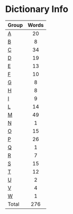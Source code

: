 ﻿Dictionary Info
=======


|Group|Words|
|-----|:------:|
|[A](A.json)|20|
|[B](B.json)|8|
|[C](C.json)|34|
|[D](D.json)|19|
|[E](E.json)|13|
|[F](F.json)|10|
|[G](G.json)|8|
|[H](H.json)|8|
|[I](I.json)|9|
|[L](L.json)|14|
|[M](M.json)|49|
|[N](N.json)|1|
|[O](O.json)|15|
|[P](P.json)|26|
|[Q](Q.json)|1|
|[R](R.json)|7|
|[S](S.json)|15|
|[T](T.json)|12|
|[U](U.json)|2|
|[V](V.json)|4|
|[W](W.json)|1|
|Total|276|
